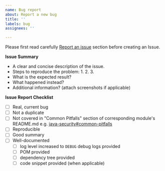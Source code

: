 ```yaml
---
name: Bug report
about: Report a new bug
title: ''
labels: bug
assignees: ''

---
```


Please first read carefully [Report an issue](https://github.com/SAP/cloud-security-xsuaa-integration/blob/main/CONTRIBUTING.md#report-an-issue) section before creating an Issue.

**Issue Summary**
- A clear and concise description of the issue.
- Steps to reproduce the problem: 1. 2. 3.
- What is the expected result?
- What happened instead?
- Additional information? (attach screenshots if applicable)

<!-- Please make sure checklist is complete -->
**Issue Report Checklist**

- [ ] Real, current bug
- [ ] Not a duplicate  
- [ ] Not covered in "Common Pitfalls" section of corresponding module's README.md e.g. [java-security#common-pitfalls](https://github.com/SAP/cloud-security-xsuaa-integration/tree/main/java-security#common-pitfalls)
- [ ] Reproducible
- [ ] Good summary
- [ ] Well-documented 
    - [ ] log level increased to `DEBUG` debug logs provided
    - [ ] POM provided
    - [ ] dependency tree provided
    - [ ] code snippet provided (when applicable)
